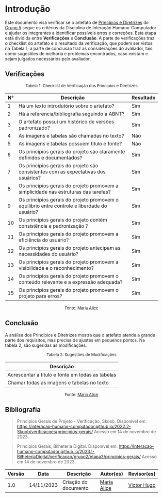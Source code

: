 # Introdução 

Este documento visa verificar se o artefato de [Princípios e Diretrizes](https://interacao-humano-computador.github.io/2023.2--BRB-Mobilidade/analiseRequisitos/principios_gerais/#visibilidade-e-reconhecimento) do [Grupo 5](https://interacao-humano-computador.github.io/2023.2--BRB-Mobilidade/) segue os critérios da Disciplina de Interação Humano-Computador e ajudar os integrantes a identificar possíveis erros e correções. Esta etapa está dividida entre **Verificações** e **Conclusão**. A parte de verificações traz o checklist do artefato e o resultado da verificação, que podem ser vistos na Tabela 1; a parte de conclusão traz as considerações do avaliador, tais como sugestões de melhoria e problemas encontrados, caso existam e sejam julgados necessários pelo avaliador.

## Verificações

<center>

<font size="2"><p style="text-align: center">Tabela 1: Checklist de Verificação dos Princípios e Diretrizes</p></font>

| N° | Descrição | Resultado |
| -- | --------- | --------- |
| 1  | Há um texto introdutório sobre o artefato?| Sim |
| 2  | Há a referencia/bibliografia seguindo a ABNT? | Sim |
| 3  | O artefato possui um histórico de versões padronizado? | Sim |
| 4  | As imagens e tabelas são chamadas no texto? | Não |
| 5  | As imagens e tabelas possuem titulo e fonte? | Não |
| 6 | Os princípios gerais do projeto são claramente definidos e documentados? | Sim |
| 7 | Os princípios gerais do projeto são consistentes com as expectativas dos usuários?| Sim |
| 8 | Os princípios gerais do projeto promovem a simplicidade nas estruturas das tarefas? | Sim |
| 9 | Os princípios gerais do projeto promovem o equilíbrio entre controle e liberdade do usuário? | Sim |
| 10 | 	Os princípios gerais do projeto contém consistência e padronização ? | Sim |
| 11 | Os princípios gerais do projeto promovem a eficiência do usuário? | Sim |
| 12 | Os princípios gerais do projeto antecipam as necessidades do usuário? | Sim |
| 13 | Os princípios gerais do projeto promovem a visibilidade e o reconhecimento? | Sim |
| 14 | Os princípios gerais do projeto promovem o conteúdo relevante e a expressão adequada? | Sim |
| 15 | Os princípios gerais do projeto promovem o projeto para erros? | Sim |

<font size="2"><p style="text-align: center">Fonte: [Maria Alice](https://github.com/Maliz30) </p></font>

</center>

## Conclusão 
A análise dos Princípios e Diretrizes mostra que o artefato atende a grande parte dos requisitos, mas precisa de ajustes em pequenos pontos. Na tabela 2, são sugeridas as modificações.

<center>

<font size="2"><p style="text-align: center">Tabela 2: Sugestões de Modificações</p></font>

| Descrição |
| --------- |
| Acrescentar a titulo e fonte em todas as tabelas |
| Chamar todas as imagens e tabelas no texto |



<font size="2"><p style="text-align: center">Fonte: [Maria Alice](https://github.com/Maliz30) </p></font>

</center>

## Bibliografia
> Princípios Gerais de Projeto - Verificação, Skoob. Disponível em: <https://interacao-humano-computador.github.io/2022.2-Skoob/verificacoes/principios-gerais/> Acesso em 14 de novembro de 2023.

> Princípios Gerais, Bilheteria Digital. Disponível em: <https://interacao-humano-computador.github.io/2023.1-BilheteriaDigital/verificacao/grupo2/etapa3/principios-gerais/> Acesso em 14 de novembro de 2023.

| Versão | Data | Descrição | Autor(es) | Revisor(es) |
| ------ | ---- | --------- | --------- | ----------- |
| 1.0 | 14/11/2023 | Criação do documento | [Maria Alice](https://github.com/Maliz30) | [Victor Hugo](https://github.com/ViictorHugoo) |